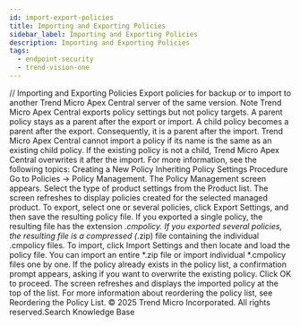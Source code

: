 ```yaml
---
id: import-export-policies
title: Importing and Exporting Policies
sidebar_label: Importing and Exporting Policies
description: Importing and Exporting Policies
tags:
  - endpoint-security
  - trend-vision-one
---
```


/*<![CDATA[*/ $('#title').html($('meta[name=map-description]').attr('content')); /*]]>*/ Importing and Exporting Policies Export policies for backup or to import to another Trend Micro Apex Central server of the same version. Note Trend Micro Apex Central exports policy settings but not policy targets. A parent policy stays as a parent after the export or import. A child policy becomes a parent after the export. Consequently, it is a parent after the import. Trend Micro Apex Central cannot import a policy if its name is the same as an existing child policy. If the existing policy is not a child, Trend Micro Apex Central overwrites it after the import. For more information, see the following topics: Creating a New Policy Inheriting Policy Settings Procedure Go to Policies → Policy Management. The Policy Management screen appears. Select the type of product settings from the Product list. The screen refreshes to display policies created for the selected managed product. To export, select one or several policies, click Export Settings, and then save the resulting policy file. If you exported a single policy, the resulting file has the extension *.cmpolicy. If you exported several policies, the resulting file is a compressed (*.zip) file containing the individual .cmpolicy files. To import, click Import Settings and then locate and load the policy file. You can import an entire *.zip file or import individual *.cmpolicy files one by one. If the policy already exists in the policy list, a confirmation prompt appears, asking if you want to overwrite the existing policy. Click OK to proceed. The screen refreshes and displays the imported policy at the top of the list. For more information about reordering the policy list, see Reordering the Policy List. © 2025 Trend Micro Incorporated. All rights reserved.Search Knowledge Base
